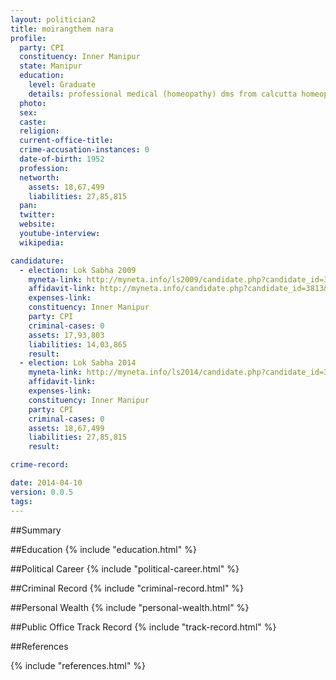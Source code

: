 ```yaml
---
layout: politician2
title: moirangthem nara
profile: 
  party: CPI
  constituency: Inner Manipur
  state: Manipur
  education: 
    level: Graduate
    details: professional medical (homeopathy) dms from calcutta homeopathic medical college india in 1971
  photo: 
  sex: 
  caste: 
  religion: 
  current-office-title: 
  crime-accusation-instances: 0
  date-of-birth: 1952
  profession: 
  networth: 
    assets: 18,67,499
    liabilities: 27,85,815
  pan: 
  twitter: 
  website: 
  youtube-interview: 
  wikipedia: 

candidature: 
  - election: Lok Sabha 2009
    myneta-link: http://myneta.info/ls2009/candidate.php?candidate_id=3813
    affidavit-link: http://myneta.info/candidate.php?candidate_id=3813&scan=original
    expenses-link: 
    constituency: Inner Manipur 
    party: CPI
    criminal-cases: 0
    assets: 17,93,803
    liabilities: 14,03,865
    result:  
  - election: Lok Sabha 2014
    myneta-link: http://myneta.info/ls2014/candidate.php?candidate_id=3478
    affidavit-link: 
    expenses-link: 
    constituency: Inner Manipur 
    party: CPI
    criminal-cases: 0
    assets: 18,67,499
    liabilities: 27,85,815
    result:  

crime-record: 

date: 2014-04-10
version: 0.0.5
tags: 
---
```


##Summary


##Education
{% include "education.html" %}


##Political Career
{% include "political-career.html" %}


##Criminal Record
{% include "criminal-record.html" %}


##Personal Wealth
{% include "personal-wealth.html" %}


##Public Office Track Record
{% include "track-record.html" %}


##References


{% include "references.html" %}
